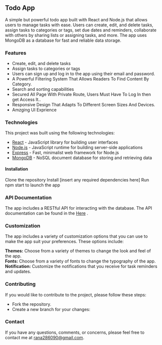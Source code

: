 ## Todo App

A simple but powerful todo app built with React and Node.js that allows users to manage tasks with ease. Users can create, edit, and delete tasks, assign tasks to categories or tags, set due dates and reminders, collaborate with others by sharing lists or assigning tasks, and more. The app uses MongoDB as a database for fast and reliable data storage.

### Features
* Create, edit, and delete tasks
* Assign tasks to categories or tags
* Users can sign up and log in to the app using their email and password.
* A Powerful Filtering System That Allows Readers To Find Content By Category.
* Search and sorting capabilities
* Secured All Page With Private Route, Users Must Have To Log In then get Access It..
* Responsive Design That Adapts To Different Screen Sizes And Devices.
* Amzging UI Exprience

### Technologies
This project was built using the following technologies:

* [React](https://react.dev/) - JavaScript library for building user interfaces
* [Node.js](https://nodejs.org/en) - JavaScript runtime for building server-side applications
* [Express](https://expressjs.com/) - Fast, minimalist web framework for Node.js
* [MongoDB](https://www.mongodb.com/) - NoSQL document database for storing and retrieving data

#### Installation
Clone the repository
Install [insert any required dependencies here]
Run npm start to launch the app

### API Documentation
The app includes a RESTful API for interacting with the database. The API documentation can be found in the [Here]() .

### Customization
The app includes a variety of customization options that you can use to make the app suit your preferences. These options include:

<div><b>Themes:</b> Choose from a variety of themes to change the look and feel of the app.</div>
<div><b>Fonts:</b> Choose from a variety of fonts to change the typography of the app.</div>
<div><b>Notification:</b> Customize the notifications that you receive for task reminders and updates.</div>

### Contributing
If you would like to contribute to the project, please follow these steps:
* Fork the repository.
* Create a new branch for your changes:

### Contact
If you have any questions, comments, or concerns, please feel free to contact me at rana286090@gmail.com.
